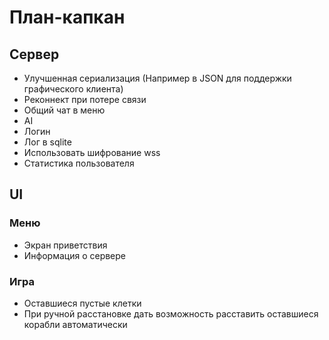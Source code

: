 # План-капкан
## Сервер
* Улучшенная сериализация (Например в JSON для поддержки графического клиента)
* Реконнект при потере связи
* Общий чат в меню
* AI
* Логин
* Лог в sqlite
* Использовать шифрование wss
* Статистика пользователя
## UI
### Меню
* Экран приветствия
* Информация о сервере
### Игра
* Оставшиеся пустые клетки
* При ручной расстановке дать возможность расставить оставшиеся корабли автоматически